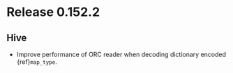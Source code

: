 # Release 0.152.2

## Hive

- Improve performance of ORC reader when decoding dictionary encoded {ref}`map_type`.
